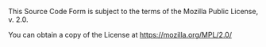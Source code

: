 This Source Code Form is subject to the terms of the Mozilla Public
License, v. 2.0.

You can obtain a copy of the License at https://mozilla.org/MPL/2.0/
